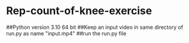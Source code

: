 # Rep-count-of-knee-exercise
##Python version 3.10 64 bit
##Keep an input video in same directory of run.py as name "input.mp4"
##run the run.py file
